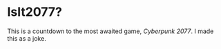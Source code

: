 # IsIt2077?

This is a countdown to the most awaited game, *Cyberpunk 2077*.
I made this as a joke.
